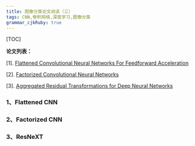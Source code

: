 ```yaml
---
title: 图像分类论文阅读（三）
tags: CNN,卷积网络,深度学习,图像分类
grammar_cjkRuby: true
---
```


[TOC]

**论文列表：**

[1]. [Flattened Convolutional Neural Networks For Feedforward Acceleration](https://arxiv.org/pdf/1412.5474.pdf)

[2]. [Factorized Convolutional Neural Networks](https://arxiv.org/pdf/1608.04337v1.pdf)

[3]. [Aggregated Residual Transformations for Deep Neural Networks](https://arxiv.org/abs/1611.05431)


### 1、Flattened CNN


### 2、Factorized CNN


### 3、ResNeXT
